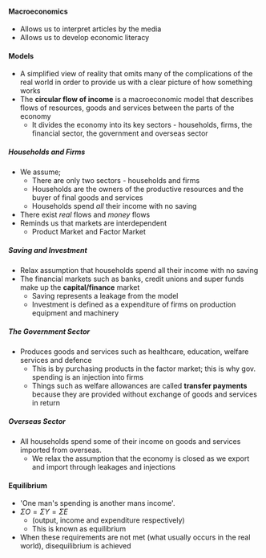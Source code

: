 #### Macroeconomics
- Allows us to interpret articles by the media
- Allows us to develop economic literacy

#### Models
- A simplified view of reality that omits many of the complications of the real world in order to provide us with a clear picture of how something works
- The **circular flow of income** is a macroeconomic model that describes flows of resources, goods and services between the parts of the economy
	- It divides the economy into its key sectors - households, firms, the financial sector, the government and overseas sector

##### Households and Firms
- We assume;
	- There are only two sectors - households and firms
	- Households are the owners of the productive resources and the buyer of final goods and services
	- Households spend *all* their income with no saving
- There exist *real* flows and *money* flows
- Reminds us that markets are interdependent
	- Product Market and Factor Market

##### Saving and Investment
- Relax assumption that households spend all their income with no saving
- The financial markets such as banks, credit unions and super funds make up the **capital/finance** market
	- Saving represents a leakage from the model
	- Investment is defined as a expenditure of firms on production equipment and machinery

##### The Government Sector
- Produces goods and services such as healthcare, education, welfare services and defence
	- This is by purchasing products in the factor market; this is why gov. spending is an injection into firms
	- Things such as welfare allowances are called **transfer payments** because they are provided without exchange of goods and services in return

##### Overseas Sector
- All households spend some of their income on goods and services imported from overseas.
	- We relax the assumption that the economy is closed as we export and import through leakages and injections

#### Equilibrium
- 'One man's spending is another mans income'.
- $\Sigma O = \Sigma Y = \Sigma E$
	- (output, income and expenditure respectively)
	- This is known as equilibrium
- When these requirements are not met (what usually occurs in the real world), disequilibrium is achieved

####
